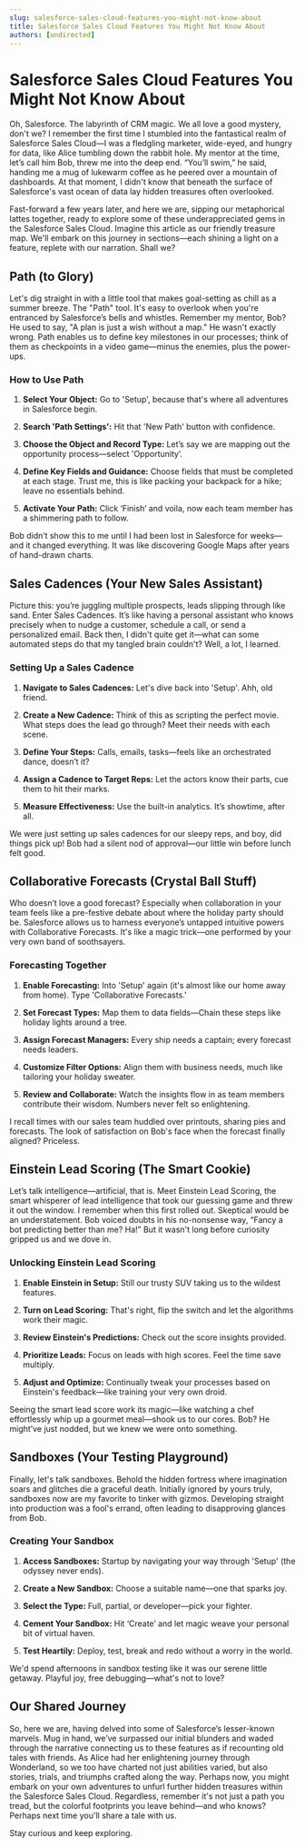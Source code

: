 ```yaml
---
slug: salesforce-sales-cloud-features-you-might-not-know-about
title: Salesforce Sales Cloud Features You Might Not Know About
authors: [undirected]
---
```



# Salesforce Sales Cloud Features You Might Not Know About

Oh, Salesforce. The labyrinth of CRM magic. We all love a good mystery, don't we? I remember the first time I stumbled into the fantastical realm of Salesforce Sales Cloud—I was a fledgling marketer, wide-eyed, and hungry for data, like Alice tumbling down the rabbit hole. My mentor at the time, let’s call him Bob, threw me into the deep end. “You’ll swim,” he said, handing me a mug of lukewarm coffee as he peered over a mountain of dashboards. At that moment, I didn't know that beneath the surface of Salesforce's vast ocean of data lay hidden treasures often overlooked.

Fast-forward a few years later, and here we are, sipping our metaphorical lattes together, ready to explore some of these underappreciated gems in the Salesforce Sales Cloud. Imagine this article as our friendly treasure map. We'll embark on this journey in sections—each shining a light on a feature, replete with our narration. Shall we?

## Path (to Glory)

Let's dig straight in with a little tool that makes goal-setting as chill as a summer breeze. The "Path" tool. It's easy to overlook when you're entranced by Salesforce’s bells and whistles. Remember my mentor, Bob? He used to say, "A plan is just a wish without a map." He wasn't exactly wrong. Path enables us to define key milestones in our processes; think of them as checkpoints in a video game—minus the enemies, plus the power-ups.

### How to Use Path

1. **Select Your Object:** Go to 'Setup', because that's where all adventures in Salesforce begin.
  
2. **Search 'Path Settings':** Hit that 'New Path' button with confidence.

3. **Choose the Object and Record Type:** Let’s say we are mapping out the opportunity process—select 'Opportunity’.

4. **Define Key Fields and Guidance:** Choose fields that must be completed at each stage. Trust me, this is like packing your backpack for a hike; leave no essentials behind.

5. **Activate Your Path:** Click ‘Finish’ and voila, now each team member has a shimmering path to follow.

Bob didn’t show this to me until I had been lost in Salesforce for weeks—and it changed everything. It was like discovering Google Maps after years of hand-drawn charts.

## Sales Cadences (Your New Sales Assistant)

Picture this: you’re juggling multiple prospects, leads slipping through like sand. Enter Sales Cadences. It’s like having a personal assistant who knows precisely when to nudge a customer, schedule a call, or send a personalized email. Back then, I didn't quite get it—what can some automated steps do that my tangled brain couldn't? Well, a lot, I learned.

### Setting Up a Sales Cadence

1. **Navigate to Sales Cadences:** Let's dive back into 'Setup'. Ahh, old friend.

2. **Create a New Cadence:** Think of this as scripting the perfect movie. What steps does the lead go through? Meet their needs with each scene.

3. **Define Your Steps:** Calls, emails, tasks—feels like an orchestrated dance, doesn’t it?

4. **Assign a Cadence to Target Reps:** Let the actors know their parts, cue them to hit their marks.

5. **Measure Effectiveness:** Use the built-in analytics. It’s showtime, after all.

We were just setting up sales cadences for our sleepy reps, and boy, did things pick up! Bob had a silent nod of approval—our little win before lunch felt good.

## Collaborative Forecasts (Crystal Ball Stuff)

Who doesn’t love a good forecast? Especially when collaboration in your team feels like a pre-festive debate about where the holiday party should be. Salesforce allows us to harness everyone’s untapped intuitive powers with Collaborative Forecasts. It's like a magic trick—one performed by your very own band of soothsayers.

### Forecasting Together

1. **Enable Forecasting:** Into 'Setup' again (it's almost like our home away from home). Type 'Collaborative Forecasts.'

2. **Set Forecast Types:** Map them to data fields—Chain these steps like holiday lights around a tree.

3. **Assign Forecast Managers:** Every ship needs a captain; every forecast needs leaders.

4. **Customize Filter Options:** Align them with business needs, much like tailoring your holiday sweater.

5. **Review and Collaborate:** Watch the insights flow in as team members contribute their wisdom. Numbers never felt so enlightening.

I recall times with our sales team huddled over printouts, sharing pies and forecasts. The look of satisfaction on Bob's face when the forecast finally aligned? Priceless.

## Einstein Lead Scoring (The Smart Cookie)

Let’s talk intelligence—artificial, that is. Meet Einstein Lead Scoring, the smart whisperer of lead intelligence that took our guessing game and threw it out the window. I remember when this first rolled out. Skeptical would be an understatement. Bob voiced doubts in his no-nonsense way, “Fancy a bot predicting better than me? Ha!” But it wasn't long before curiosity gripped us and we dove in.

### Unlocking Einstein Lead Scoring

1. **Enable Einstein in Setup:** Still our trusty SUV taking us to the wildest features.

2. **Turn on Lead Scoring:** That's right, flip the switch and let the algorithms work their magic.

3. **Review Einstein's Predictions:** Check out the score insights provided.

4. **Prioritize Leads:** Focus on leads with high scores. Feel the time save multiply.

5. **Adjust and Optimize:** Continually tweak your processes based on Einstein's feedback—like training your very own droid.

Seeing the smart lead score work its magic—like watching a chef effortlessly whip up a gourmet meal—shook us to our cores. Bob? He might’ve just nodded, but we knew we were onto something.

## Sandboxes (Your Testing Playground)

Finally, let's talk sandboxes. Behold the hidden fortress where imagination soars and glitches die a graceful death. Initially ignored by yours truly, sandboxes now are my favorite to tinker with gizmos. Developing straight into production was a fool's errand, often leading to disapproving glances from Bob.

### Creating Your Sandbox

1. **Access Sandboxes:** Startup by navigating your way through 'Setup' (the odyssey never ends).
  
2. **Create a New Sandbox:** Choose a suitable name—one that sparks joy.

3. **Select the Type:** Full, partial, or developer—pick your fighter.

4. **Cement Your Sandbox:** Hit ‘Create’ and let magic weave your personal bit of virtual haven.

5. **Test Heartily:** Deploy, test, break and redo without a worry in the world.

We'd spend afternoons in sandbox testing like it was our serene little getaway. Playful joy, free debugging—what's not to love?

## Our Shared Journey

So, here we are, having delved into some of Salesforce’s lesser-known marvels. Mug in hand, we’ve surpassed our initial blunders and waded through the narrative connecting us to these features as if recounting old tales with friends. As Alice had her enlightening journey through Wonderland, so we too have charted not just abilities varied, but also stories, trials, and triumphs crafted along the way. Perhaps now, you might embark on your own adventures to unfurl further hidden treasures within the Salesforce Sales Cloud. Regardless, remember it's not just a path you tread, but the colorful footprints you leave behind—and who knows? Perhaps next time you'll share a tale with us.

Stay curious and keep exploring.
